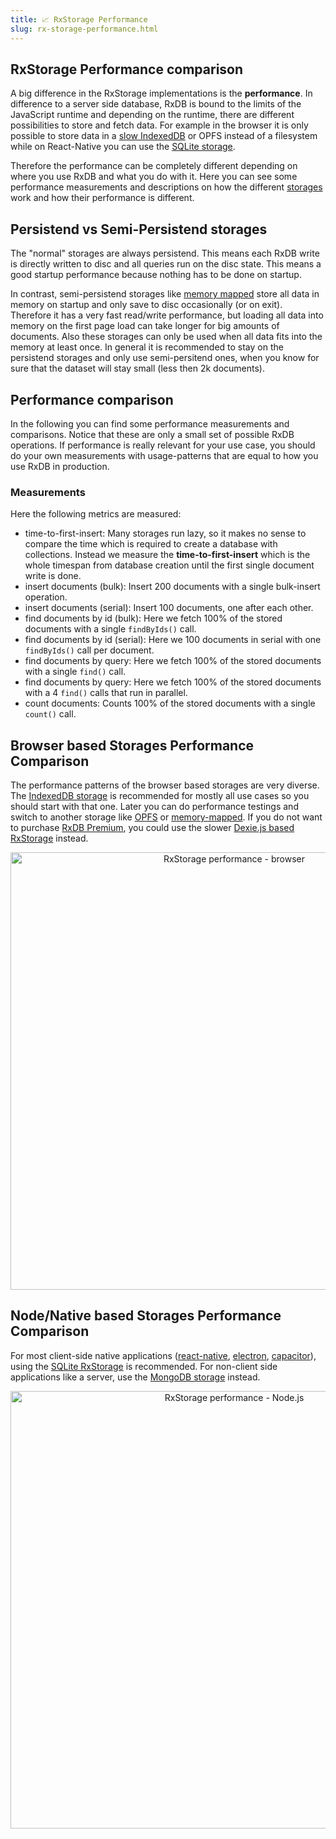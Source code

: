 ```yaml
---
title: 📈 RxStorage Performance
slug: rx-storage-performance.html
---
```


## RxStorage Performance comparison

A big difference in the RxStorage implementations is the **performance**. In difference to a server side database, RxDB is bound to the limits of the JavaScript runtime and depending on the runtime, there are different possibilities to store and fetch data. For example in the browser it is only possible to store data in a [slow IndexedDB](./slow-indexeddb.md) or OPFS instead of a filesystem while on React-Native you can use the [SQLite storage](./rx-storage-sqlite.md).

Therefore the performance can be completely different depending on where you use RxDB and what you do with it. Here you can see some performance measurements and descriptions on how the different [storages](./rx-storage.md) work and how their performance is different.


## Persistend vs Semi-Persistend storages

The "normal" storages are always persistend. This means each RxDB write is directly written to disc and all queries run on the disc state. This means a good startup performance because nothing has to be done on startup.

In contrast, semi-persistend storages like [memory mapped](./rx-storage-memory-mapped.md) store all data in memory on startup and only save to disc occasionally (or on exit). Therefore it has a very fast read/write performance, but loading all data into memory on the first page load can take longer for big amounts of documents. Also these storages can only be used when all data fits into the memory at least once. In general it is recommended to stay on the persistend storages and only use semi-persitend ones, when you know for sure that the dataset will stay small (less then 2k documents).


## Performance comparison

In the following you can find some performance measurements and comparisons. Notice that these are only a small set of possible RxDB operations. If performance is really relevant for your use case, you should do your own measurements with usage-patterns that are equal to how you use RxDB in production.

### Measurements

Here the following metrics are measured:

- time-to-first-insert: Many storages run lazy, so it makes no sense to compare the time which is required to create a database with collections. Instead we measure the **time-to-first-insert** which is the whole timespan from database creation until the first single document write is done.
- insert documents (bulk): Insert 200 documents with a single bulk-insert operation.
- insert documents (serial): Insert 100 documents, one after each other.
- find documents by id (bulk): Here we fetch 100% of the stored documents with a single `findByIds()` call.
- find documents by id (serial): Here we 100 documents in serial with one `findByIds()` call per document.
- find documents by query: Here we fetch 100% of the stored documents with a single `find()` call.
- find documents by query: Here we fetch 100% of the stored documents with a 4 `find()` calls that run in parallel.
- count documents: Counts 100% of the stored documents with a single `count()` call.


## Browser based Storages Performance Comparison

The performance patterns of the browser based storages are very diverse. The [IndexedDB storage](./rx-storage-indexeddb.md) is recommended for mostly all use cases so you should start with that one. Later you can do performance testings and switch to another storage like [OPFS](./rx-storage-opfs.md) or [memory-mapped](./rx-storage-memory-mapped.md). If you do not want to purchase [RxDB Premium](/premium), you could use the slower [Dexie.js based RxStorage](./rx-storage-dexie.md) instead.

<p align="center">
  <img src="./files/rx-storage-performance-browser.png" alt="RxStorage performance - browser" width="700" />
</p>

## Node/Native based Storages Performance Comparison

For most client-side native applications ([react-native](./react-native-database.md), [electron](./electron-database.md), [capacitor](./capacitor-database.md)), using the [SQLite RxStorage](./rx-storage-sqlite.md) is recommended. For non-client side applications like a server, use the [MongoDB storage](./rx-storage-mongodb.md) instead.

<p align="center">
  <img src="./files/rx-storage-performance-node.png" alt="RxStorage performance - Node.js" width="700" />
</p>

